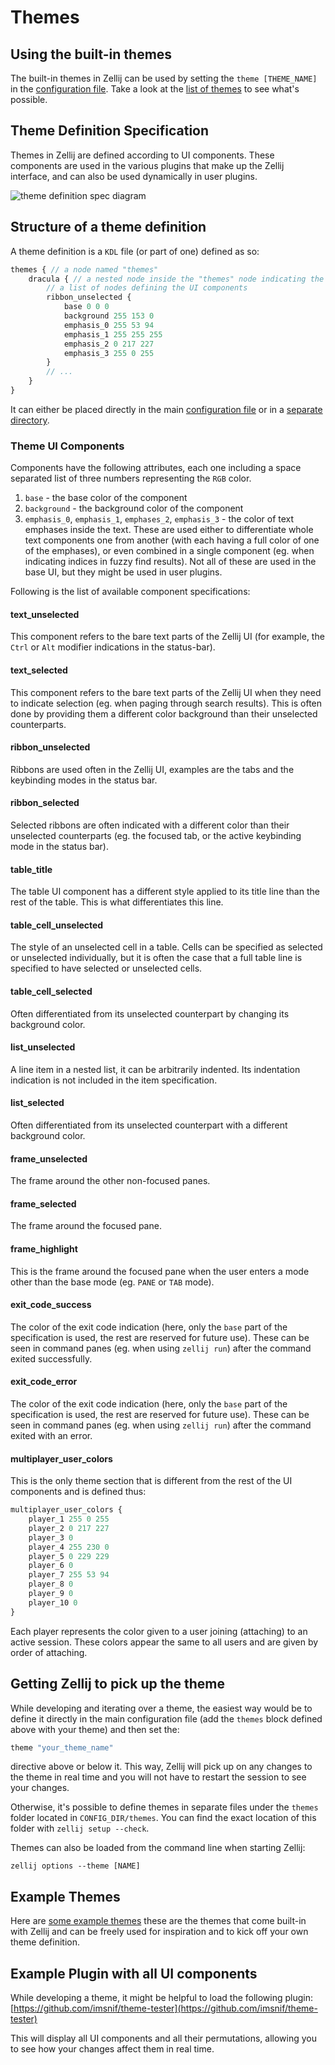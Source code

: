 # Themes

## Using the built-in themes
The built-in themes in Zellij can be used by setting the `theme [THEME_NAME]` in the [configuration file](./configuration.md). Take a look at the [list of themes](./theme-list.md) to see what's possible.

## Theme Definition Specification
Themes in Zellij are defined according to UI components. These components are used in the various plugins that make up the Zellij interface, and can also be used dynamically in user plugins.


![theme definition spec diagram](img/theme-spec.png)

## Structure of a theme definition
A theme definition is a `KDL` file (or part of one) defined as so:
```javascript
themes { // a node named "themes"
    dracula { // a nested node inside the "themes" node indicating the theme name
        // a list of nodes defining the UI components
        ribbon_unselected {
            base 0 0 0
            background 255 153 0
            emphasis_0 255 53 94
            emphasis_1 255 255 255
            emphasis_2 0 217 227
            emphasis_3 255 0 255
        }
        // ...
    }
}
```

It can either be placed directly in the main [configuration file](./configuration.md) or in a [separate directory](#getting-zellij-to-pick-up-the-theme).

### Theme UI Components
Components have the following attributes, each one including a space separated list of three numbers representing the `RGB` color.
1. `base` - the base color of the component
2. `background` - the background color of the component
3. `emphasis_0`, `emphasis_1`, `emphases_2`, `emphasis_3` - the color of text emphases inside the text. These are used either to differentiate whole text components one from another (with each having a full color of one of the emphases), or even combined in a single component (eg. when indicating indices in fuzzy find results). Not all of these are used in the base UI, but they might be used in user plugins.

Following is the list of available component specifications:

#### text_unselected
This component refers to the bare text parts of the Zellij UI (for example, the `Ctrl` or `Alt` modifier indications in the status-bar).

#### text_selected
This component refers to the bare text parts of the Zellij UI when they need to indicate selection (eg. when paging through search results). This is often done by providing them a different color background than their unselected counterparts.

#### ribbon_unselected
Ribbons are used often in the Zellij UI, examples are the tabs and the keybinding modes in the status bar.

#### ribbon_selected
Selected ribbons are often indicated with a different color than their unselected counterparts (eg. the focused tab, or the active keybinding mode in the status bar).

#### table_title
The table UI component has a different style applied to its title line than the rest of the table. This is what differentiates this line.

#### table_cell_unselected
The style of an unselected cell in a table. Cells can be specified as selected or unselected individually, but it is often the case that a full table line is specified to have selected or unselected cells.

#### table_cell_selected
Often differentiated from its unselected counterpart by changing its background color.

#### list_unselected
A line item in a nested list, it can be arbitrarily indented. Its indentation indication is not included in the item specification.

#### list_selected
Often differentiated from its unselected counterpart with a different background color.

#### frame_unselected
The frame around the other non-focused panes.

#### frame_selected
The frame around the focused pane.

#### frame_highlight
This is the frame around the focused pane when the user enters a mode other than the base mode (eg. `PANE` or `TAB` mode).

#### exit_code_success
The color of the exit code indication (here, only the `base` part of the specification is used, the rest are reserved for future use). These can be seen in command panes (eg. when using `zellij run`) after the command exited successfully.

#### exit_code_error
The color of the exit code indication (here, only the `base` part of the specification is used, the rest are reserved for future use). These can be seen in command panes (eg. when using `zellij run`) after the command exited with an error.

#### multiplayer_user_colors
This is the only theme section that is different from the rest of the UI components and is defined thus:
```javascript
multiplayer_user_colors {
    player_1 255 0 255
    player_2 0 217 227
    player_3 0
    player_4 255 230 0
    player_5 0 229 229
    player_6 0
    player_7 255 53 94
    player_8 0
    player_9 0
    player_10 0
}
```
Each player represents the color given to a user joining (attaching) to an active session. These colors appear the same to all users and are given by order of attaching.

## Getting Zellij to pick up the theme
While developing and iterating over a theme, the easiest way would be to define it directly in the main configuration file (add the `themes` block defined above with your theme) and then set the:
```javascript
theme "your_theme_name"
```

directive above or below it. This way, Zellij will pick up on any changes to the theme in real time and you will not have to restart the session to see your changes.

Otherwise, it's possible to define themes in separate files under the `themes` folder located in `CONFIG_DIR/themes`. You can find the exact location of this folder with `zellij setup --check`.

Themes can also be loaded from the command line when starting Zellij:
```
zellij options --theme [NAME]
```

## Example Themes

Here are [some example themes](https://github.com/zellij-org/zellij/tree/main/zellij-utils/assets/themes) these are the themes that come built-in with Zellij and can be freely used for inspiration and to kick off your own theme definition.

## Example Plugin with all UI components
While developing a theme, it might be helpful to load the following plugin: [https://github.com/imsnif/theme-tester](https://github.com/imsnif/theme-tester)

This will display all UI components and all their permutations, allowing you to see how your changes affect them in real time.
